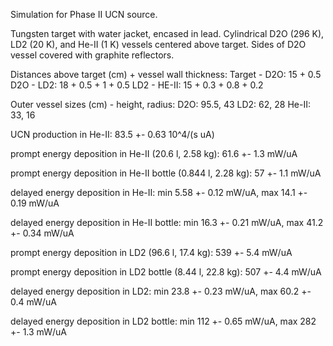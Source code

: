 Simulation for Phase II UCN source.

Tungsten target with water jacket, encased in lead.
Cylindrical D2O (296 K), LD2 (20 K), and He-II (1 K) vessels centered above target.
Sides of D2O vessel covered with graphite reflectors.

Distances above target (cm) + vessel wall thickness:
Target - D2O: 15 + 0.5
D2O - LD2: 18 + 0.5 + 1 + 0.5
LD2 - HE-II: 15 + 0.3 + 0.8 + 0.2

Outer vessel sizes (cm) - height, radius:
D2O: 95.5, 43
LD2: 62, 28
He-II: 33, 16

UCN production in He-II:
83.5 +- 0.63 10^4/(s uA)

prompt energy deposition in He-II (20.6 l, 2.58 kg):
61.6 +- 1.3 mW/uA

prompt energy deposition in He-II bottle (0.844 l, 2.28 kg):
57 +- 1.1 mW/uA

delayed energy deposition in He-II:
min 5.58 +- 0.12 mW/uA, max 14.1 +- 0.19 mW/uA

delayed energy deposition in He-II bottle:
min 16.3 +- 0.21 mW/uA, max 41.2 +- 0.34 mW/uA

prompt energy deposition in LD2 (96.6 l, 17.4 kg):
539 +- 5.4 mW/uA

prompt energy deposition in LD2 bottle (8.44 l, 22.8 kg):
507 +- 4.4 mW/uA

delayed energy deposition in LD2:
min 23.8 +- 0.23 mW/uA, max 60.2 +- 0.4 mW/uA

delayed energy deposition in LD2 bottle:
min 112 +- 0.65 mW/uA, max 282 +- 1.3 mW/uA

